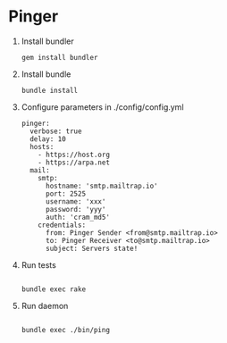 # Pinger

1. Install bundler
   ```
   gem install bundler
   ```
2. Install bundle

   ```
   bundle install
   ```

3. Configure parameters in ./config/config.yml

   ```
   pinger:
     verbose: true
     delay: 10
     hosts:
       - https://host.org
       - https://arpa.net
     mail:
       smtp:
         hostname: 'smtp.mailtrap.io'
         port: 2525
         username: 'xxx'
         password: 'yyy'
         auth: 'cram_md5'
       credentials:
         from: Pinger Sender <from@smtp.mailtrap.io>
         to: Pinger Receiver <to@smtp.mailtrap.io>
         subject: Servers state!
   ```

4. Run tests

   ```

   bundle exec rake

   ```

5. Run daemon

   ```

   bundle exec ./bin/ping

   ```
